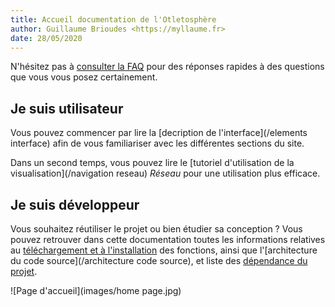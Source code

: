 ```yaml
---
title: Accueil documentation de l'Otletosphère
author: Guillaume Brioudes <https://myllaume.fr>
date: 28/05/2020
---
```


N'hésitez pas à [consulter la FAQ](/faq) pour des réponses rapides à des questions que vous vous posez certainement.

## Je suis utilisateur

Vous pouvez commencer par lire la [decription de l'interface](/elements interface) afin de vous familiariser avec les différentes sections du site.

Dans un second temps, vous pouvez lire le [tutoriel d'utilisation de la visualisation](/navigation reseau) *Réseau* pour une utilisation plus efficace.

## Je suis développeur

Vous souhaitez réutiliser le projet ou bien étudier sa conception ? Vous pouvez retrouver dans cette documentation toutes les informations relatives au [téléchargement et à l'installation](/installation) des fonctions, ainsi que l'[architecture du code source](/architecture code source), et liste des [dépendance du projet](/bibliotheques).

![Page d'accueil](images/home page.jpg)